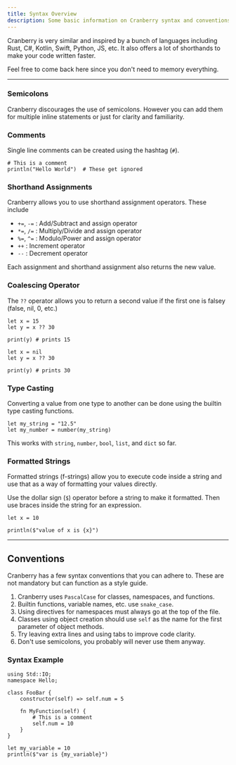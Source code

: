 ```yaml
---
title: Syntax Overview
description: Some basic information on Cranberry syntax and conventions.
---
```


Cranberry is very similar and inspired by a bunch of languages including Rust, C#, Kotlin, Swift, Python, JS, etc. It also offers a lot of shorthands to make your code written faster.

Feel free to come back here since you don't need to memory everything.

---

### Semicolons

Cranberry discourages the use of semicolons. However you can add them for multiple inline statements or just for clarity and familiarity.

### Comments

Single line comments can be created using the hashtag (`#`).

```cranberry
# This is a comment
println("Hello World")  # These get ignored
```

### Shorthand Assignments

Cranberry allows you to use shorthand assignment operators. These include

- `+=`, `-=` : Add/Subtract and assign operator
- `*=`, `/=` : Multiply/Divide and assign operator
- `%=`, `^=` : Modulo/Power and assign operator
- `++` : Increment operator
- `--` : Decrement operator

Each assignment and shorthand assignment also returns the new value.

### Coalescing Operator

The `??` operator allows you to return a second value if the first one is falsey (false, nil, 0, etc.)

```cranberry
let x = 15
let y = x ?? 30

print(y) # prints 15
```

```cranberry
let x = nil
let y = x ?? 30

print(y) # prints 30
```

### Type Casting

Converting a value from one type to another can be done using the builtin type casting functions.

```cranberry
let my_string = "12.5"
let my_number = number(my_string)
```

This works with `string`, `number`, `bool`, `list`, and `dict` so far.

### Formatted Strings

Formatted strings (f-strings) allow you to execute code inside a string and use that as a way of formatting your values directly.

Use the dollar sign (`$`) operator before a string to make it formatted.
Then use braces inside the string for an expression.

```cranberry
let x = 10

println($"value of x is {x}")
```

---

## Conventions

Cranberry has a few syntax conventions that you can adhere to. These are not mandatory but can function as a style guide.

1. Cranberry uses `PascalCase` for classes, namespaces, and functions.
2. Builtin functions, variable names, etc. use `snake_case`.
3. Using directives for namespaces must always go at the top of the file.
4. Classes using object creation should use `self` as the name for the first parameter of object methods.
5. Try leaving extra lines and using tabs to improve code clarity.
6. Don't use semicolons, you probably will never use them anyway.

### Syntax Example

```cranberry
using Std::IO;
namespace Hello;

class FooBar {
	constructor(self) => self.num = 5

	fn MyFunction(self) {
		# This is a comment
		self.num = 10
	}
}

let my_variable = 10
println($"var is {my_variable}")
```
